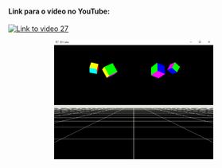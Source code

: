 #### Link para o vídeo no YouTube:

[![Link to video 27](https://img.youtube.com/vi/jBo3ZecM_gs/default.jpg)](https://youtu.be/jBo3ZecM_gs)


<p align="center">
  <img width="320" height="240" src="video_26.png">
</p>
